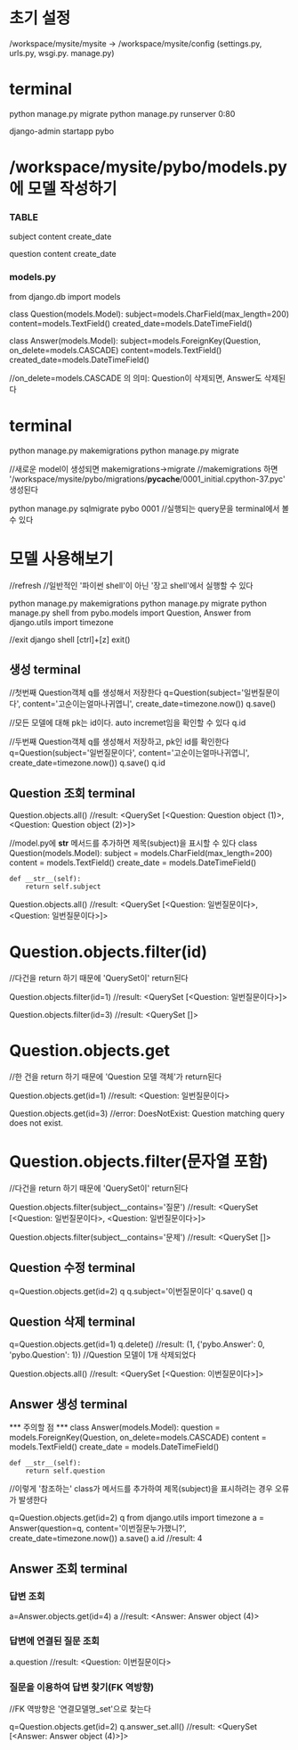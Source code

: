 # 초기 설정
/workspace/mysite/mysite -> /workspace/mysite/config
(settings.py, urls.py, wsgi.py. manage.py)

# terminal

python manage.py migrate
python manage.py runserver 0:80

django-admin startapp pybo

# /workspace/mysite/pybo/models.py에 모델 작성하기

### TABLE
subject
content
create_date

question
content
create_date

### models.py

from django.db import models

class Question(models.Model):
    subject=models.CharField(max_length=200)
    content=models.TextField()
    created_date=models.DateTimeField()

class Answer(models.Model):
    subject=models.ForeignKey(Question, on_delete=models.CASCADE)
    content=models.TextField()
    created_date=models.DateTimeField()

//on_delete=models.CASCADE 의 의미: Question이 삭제되면, Answer도 삭제된다

# terminal
python manage.py makemigrations
python manage.py migrate

//새로운 model이 생성되면 makemigrations->migrate
//makemigrations 하면 '/workspace/mysite/pybo/migrations/__pycache__/0001_initial.cpython-37.pyc' 생성된다

python manage.py sqlmigrate pybo 0001
//실행되는 query문을 terminal에서 볼 수 있다

# 모델 사용해보기
//refresh
//일반적인 '파이썬 shell'이 아닌 '장고 shell'에서 실행할 수 있다

python manage.py makemigrations
python manage.py migrate
python manage.py shell
from pybo.models import Question, Answer
from django.utils import timezone



//exit django shell
[ctrl]+[z]
exit()



## 생성 terminal
//첫번째 Question객체 q를 생성해서 저장한다
q=Question(subject='일번질문이다', content='고순이는얼마나귀엽니', create_date=timezone.now())
q.save()

//모든 모델에 대해 pk는 id이다. auto incremet임을 확인할 수 있다
q.id

//두번째 Question객체 q를 생성해서 저장하고, pk인 id를 확인한다
q=Question(subject='일번질문이다', content='고순이는얼마나귀엽니', create_date=timezone.now())
q.save()
q.id




## Question 조회 terminal
Question.objects.all()
//result: <QuerySet [<Question: Question object (1)>, <Question: Question object (2)>]>


//model.py에 __str__ 메서드를 추가하면 제목(subject)을 표시할 수 있다
class Question(models.Model):
    subject = models.CharField(max_length=200)
    content = models.TextField()
    create_date = models.DateTimeField()
    
    def __str__(self):
        return self.subject
        

Question.objects.all()
//result: <QuerySet [<Question: 일번질문이다>, <Question: 일번질문이다>]>



# Question.objects.filter(id)
//다건을 return 하기 때문에 'QuerySet이' return된다

Question.objects.filter(id=1)
//result: <QuerySet [<Question: 일번질문이다>]>

Question.objects.filter(id=3)
//result: <QuerySet []>




# Question.objects.get
//한 건을 return 하기 때문에 'Question 모델 객체'가 return된다

Question.objects.get(id=1)
//result: <Question: 일번질문이다>

Question.objects.get(id=3)
//error: DoesNotExist: Question matching query does not exist.




# Question.objects.filter(문자열 포함)
//다건을 return 하기 때문에 'QuerySet이' return된다

Question.objects.filter(subject__contains='질문')
//result: <QuerySet [<Question: 일번질문이다>, <Question: 일번질문이다>]>

Question.objects.filter(subject__contains='문제')
//result: <QuerySet []>






## Question 수정 terminal
q=Question.objects.get(id=2)
q
q.subject='이번질문이다'
q.save()
q




## Question 삭제 terminal
q=Question.objects.get(id=1)
q.delete()
//result: (1, {'pybo.Answer': 0, 'pybo.Question': 1})
//Question 모델이 1개 삭제되었다

Question.objects.all()
//result: <QuerySet [<Question: 이번질문이다>]>


## Answer 생성 terminal
*** 주의할 점 ***
class Answer(models.Model):
    question = models.ForeignKey(Question, on_delete=models.CASCADE)
    content = models.TextField()
    create_date = models.DateTimeField()

    def __str__(self):
        return self.question
//이렇게 '참조하는' class가 메서드를 추가하여 제목(subject)을 표시하려는 경우 오류가 발생한다



q=Question.objects.get(id=2)
q
from django.utils import timezone
a = Answer(question=q, content='이번질문누가했니?', create_date=timezone.now())
a.save()
a.id
//result: 4

## Answer 조회 terminal
### 답변 조회
a=Answer.objects.get(id=4)
a
//result: <Answer: Answer object (4)>

### 답변에 연결된 질문 조회
a.question
//result: <Question: 이번질문이다>

### 질문을 이용하여 답변 찾기(FK 역방향)
//FK 역방향은 '연결모델명_set'으로 찾는다

q=Question.objects.get(id=2)
q.answer_set.all()
//result: <QuerySet [<Answer: Answer object (4)>]>